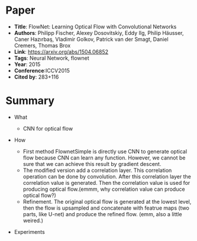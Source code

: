 # Paper

* **Title**: FlowNet: Learning Optical Flow with Convolutional Networks
* **Authors**: Philipp Fischer, Alexey Dosovitskiy, Eddy Ilg, Philip Häusser, Caner Hazırbaş, Vladimir Golkov, Patrick van der Smagt, Daniel Cremers, Thomas Brox
* **Link**: https://arxiv.org/abs/1504.06852
* **Tags**: Neural Network, flownet
* **Year**: 2015
* **Conference**:ICCV2015
* **Cited by**: 283+116

# Summary

* What
    * CNN for optical flow

* How
    * First method FlownetSimple is directly use CNN to generate optical flow because CNN can learn
    any function. However, we cannot be sure that we can achieve this result by gradient descent.
    * The modified version add a correlation layer. This correlation operation can be done by convolution. After this
    correlation layer the correlation value is generated. Then the correlation value is used for producing
    optical flow.(emmm, why correlation value can produce optical flow?)
    * Refinement. The original optical flow is generated at the lowest level, then the flow is upsampled and
    concatenate with featrue maps (two parts, like U-net) and produce the refined flow. (emm, also a little weired.)
    
  
* Experiments
    
